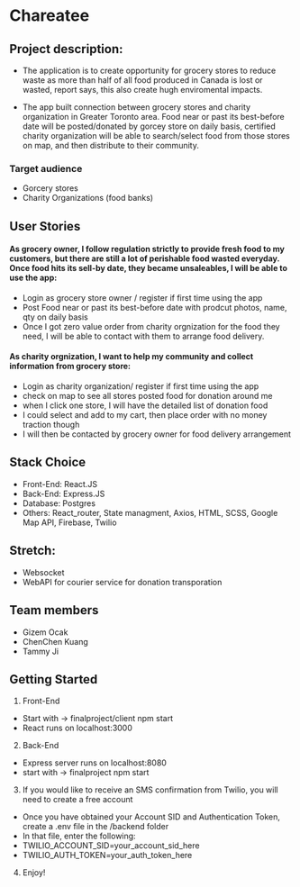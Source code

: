 # Chareatee

## Project description:
- The application is to create opportunity for grocery stores to reduce waste as more than half of all food produced in Canada is lost or wasted, report says, this also create hugh enviromental impacts.

- The app built connection between grocery stores and charity organization in Greater Toronto area. Food near or past its best-before date will be posted/donated by gorcey store on daily basis, certified charity organization will be able to search/select food from those stores on map, and then distribute to their community.


### Target audience
- Gorcery stores
- Charity Organizations (food banks)

## User Stories

#### As grocery owner, I follow regulation strictly to provide fresh food to my customers, but there are still a lot of perishable food wasted everyday. Once food hits its sell-by date, they became unsaleables, I will be able to use the app: 
- Login as grocery store owner / register if first time using the app
- Post Food near or past its best-before date with prodcut photos, name, qty on daily basis
- Once I got zero value order from charity orgnization for the food they need, I will be able to contact with them to arrange food delivery.

#### As charity orgnization, I want to help my community and collect information from grocery store:
- Login as charity organization/ register if first time using the app
- check on map to see all stores posted food for donation around me
- when I click one store, I will have the detailed list of donation food
- I could select and add to my cart, then place order with no money traction though
- I will then be contacted by grocery owner for food delivery arrangement


## Stack Choice
- Front-End: React.JS
- Back-End: Express.JS
- Database: Postgres
- Others: React_router, State managment, Axios, HTML, SCSS, Google Map API, Firebase, Twilio

## Stretch:
- Websocket
- WebAPI for courier service for donation transporation


## Team members
- Gizem Ocak 
- ChenChen Kuang
- Tammy Ji


## Getting Started

1. Front-End
- Start with -> finalproject/client npm start
- React runs on localhost:3000

2. Back-End
- Express server runs on localhost:8080
- start with -> finalproject npm start

3. If you would like to receive an SMS confirmation from Twilio, you will need to create a free account
- Once you have obtained your Account SID and Authentication Token, create a .env file in the /backend folder
- In that file, enter the following:
- TWILIO_ACCOUNT_SID=your_account_sid_here
- TWILIO_AUTH_TOKEN=your_auth_token_here

4. Enjoy!


